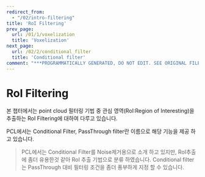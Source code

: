 ```yaml
---
redirect_from:
  - "/02/intro-filtering"
title: 'RoI Filtering'
prev_page:
  url: /01/1/voxelization
  title: 'Voxelization'
next_page:
  url: /02/2/conditional_filter
  title: 'Conditional filter'
comment: "***PROGRAMMATICALLY GENERATED, DO NOT EDIT. SEE ORIGINAL FILES IN /content***"
---
```

RoI Filtering
======================

본 챕터에서는 point cloud 필터링 기법 중 관심 영역(RoI:Region of Interesting)을 추출하는 RoI Filtering에 대하여 다루고 있습니다.

PCL에서는 Conditional Filter, PassThrough filter란 이름으로 해당 기능을 제공 하고 있습니다.

> PCL에서는 Conditional Filter를 Noise제거용으로 소개 하고 있지만, RoI추출에 좀더 유용한것 같아 RoI 추출 기법으로 분류 하였습니다.
> Conditional filter는 PassThrough 대비 필터링 조건을 좀더 풍부하게 지정 할 수 있습니다.
